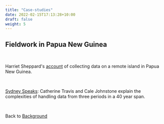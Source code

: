 ```yaml
---
title: "Case-studies"
date: 2022-02-15T17:13:28+10:00
draft: false
weight: 5
---
```


## Fieldwork in Papua New Guinea

<br />

Harriet Sheppard's [account](../../fieldwork-png/) of collecting data on a remote island in Papua New Guinea.

<br />

[Sydney Speaks](../../sydney-speaks/): Catherine Travis and Cale Johnstone explain the complexities of handling data from three periods in a 40 year span.

<br />

Back to [Background](/background/information/)
